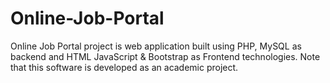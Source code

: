 # Online-Job-Portal
Online Job Portal project is web application built using PHP, MySQL as backend and HTML JavaScript &amp; Bootstrap as Frontend technologies. Note that this software is developed as an academic project.
